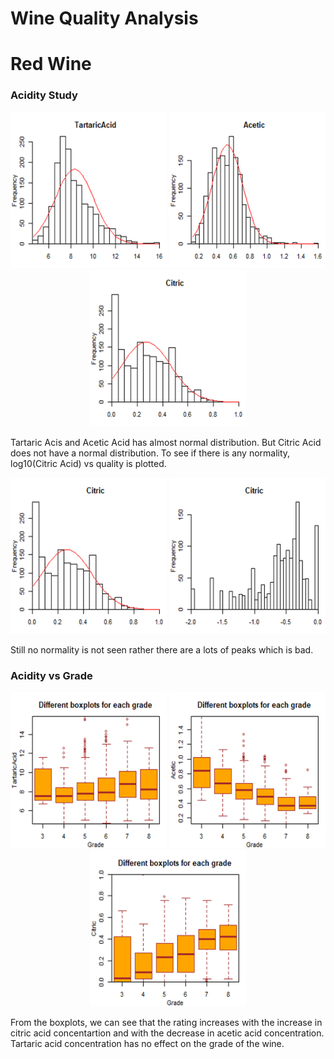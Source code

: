 # Wine Quality Analysis
# Red Wine 
<h3> Acidity Study </h3>

<p align="center">
  <img width="250" height="250" src="https://github.com/ShamimaMoni/wine-quality-analysis/blob/master/Red%20Wine/images/tartaricaciddistribution.png">
  <img width="250" height="250" src="https://github.com/ShamimaMoni/wine-quality-analysis/blob/master/Red%20Wine/images/aceticaciddistribution.png">
  <img width="250" height="250" src="https://github.com/ShamimaMoni/wine-quality-analysis/blob/master/Red%20Wine/images/citricaciddistribution.png">
  
</p>

Tartaric Acis and Acetic Acid has almost normal distribution. But Citric Acid does not have a normal distribution. To see if there is any normality, log10(Citric Acid) vs quality is plotted.

<p align="center">
  <img width="250" height="250" src="https://github.com/ShamimaMoni/wine-quality-analysis/blob/master/Red%20Wine/images/citricaciddistribution.png">
  <img width="250" height="250" src="https://github.com/ShamimaMoni/wine-quality-analysis/blob/master/Red%20Wine/images/citricacidlogdistribution.png">
  
</p>

Still no normality is not seen rather there are a lots of peaks which is bad.

<h3> Acidity vs Grade </h3>
<p align="center">
  <img width="250" height="250" src="https://github.com/ShamimaMoni/wine-quality-analysis/blob/master/Red%20Wine/images/tartaricacidboxplot.png">
  <img width="250" height="250" src="https://github.com/ShamimaMoni/wine-quality-analysis/blob/master/Red%20Wine/images/aceticacidboxplot.png">
  <img width="250" height="250" src="https://github.com/ShamimaMoni/wine-quality-analysis/blob/master/Red%20Wine/images/citricacidboxplot.png">
  
</p>

From the boxplots, we can see that the rating increases with the increase in citric acid concentartion and with the decrease in acetic acid concentration. Tartaric acid concentration has no effect on the grade of the wine.

